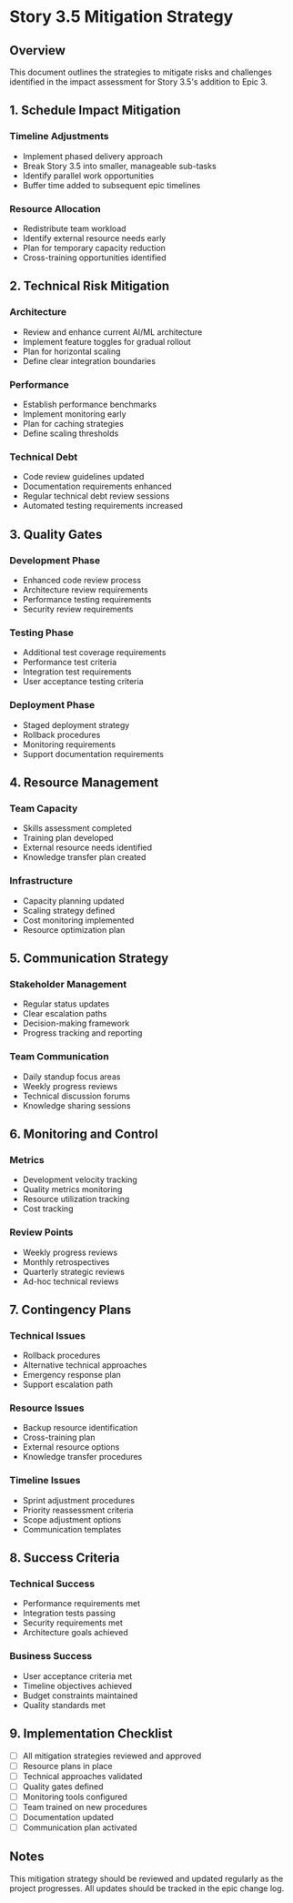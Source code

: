 # Story 3.5 Mitigation Strategy

## Overview
This document outlines the strategies to mitigate risks and challenges identified in the impact assessment for Story 3.5's addition to Epic 3.

## 1. Schedule Impact Mitigation

### Timeline Adjustments
  - Implement phased delivery approach
  - Break Story 3.5 into smaller, manageable sub-tasks
  - Identify parallel work opportunities
  - Buffer time added to subsequent epic timelines

### Resource Allocation
  - Redistribute team workload
  - Identify external resource needs early
  - Plan for temporary capacity reduction
  - Cross-training opportunities identified

## 2. Technical Risk Mitigation

### Architecture
  - Review and enhance current AI/ML architecture
  - Implement feature toggles for gradual rollout
  - Plan for horizontal scaling
  - Define clear integration boundaries

### Performance
  - Establish performance benchmarks
  - Implement monitoring early
  - Plan for caching strategies
  - Define scaling thresholds

### Technical Debt
  - Code review guidelines updated
  - Documentation requirements enhanced
  - Regular technical debt review sessions
  - Automated testing requirements increased

## 3. Quality Gates

### Development Phase
  - Enhanced code review process
  - Architecture review requirements
  - Performance testing requirements
  - Security review requirements

### Testing Phase
  - Additional test coverage requirements
  - Performance test criteria
  - Integration test requirements
  - User acceptance testing criteria

### Deployment Phase
  - Staged deployment strategy
  - Rollback procedures
  - Monitoring requirements
  - Support documentation requirements

## 4. Resource Management

### Team Capacity
  - Skills assessment completed
  - Training plan developed
  - External resource needs identified
  - Knowledge transfer plan created

### Infrastructure
  - Capacity planning updated
  - Scaling strategy defined
  - Cost monitoring implemented
  - Resource optimization plan

## 5. Communication Strategy

### Stakeholder Management
  - Regular status updates
  - Clear escalation paths
  - Decision-making framework
  - Progress tracking and reporting

### Team Communication
  - Daily standup focus areas
  - Weekly progress reviews
  - Technical discussion forums
  - Knowledge sharing sessions

## 6. Monitoring and Control

### Metrics
  - Development velocity tracking
  - Quality metrics monitoring
  - Resource utilization tracking
  - Cost tracking

### Review Points
  - Weekly progress reviews
  - Monthly retrospectives
  - Quarterly strategic reviews
  - Ad-hoc technical reviews

## 7. Contingency Plans

### Technical Issues
  - Rollback procedures
  - Alternative technical approaches
  - Emergency response plan
  - Support escalation path

### Resource Issues
  - Backup resource identification
  - Cross-training plan
  - External resource options
  - Knowledge transfer procedures

### Timeline Issues
  - Sprint adjustment procedures
  - Priority reassessment criteria
  - Scope adjustment options
  - Communication templates

## 8. Success Criteria

### Technical Success
  - Performance requirements met
  - Integration tests passing
  - Security requirements met
  - Architecture goals achieved

### Business Success
  - User acceptance criteria met
  - Timeline objectives achieved
  - Budget constraints maintained
  - Quality standards met

## 9. Implementation Checklist

- [ ] All mitigation strategies reviewed and approved
- [ ] Resource plans in place
- [ ] Technical approaches validated
- [ ] Quality gates defined
- [ ] Monitoring tools configured
- [ ] Team trained on new procedures
- [ ] Documentation updated
- [ ] Communication plan activated

## Notes
This mitigation strategy should be reviewed and updated regularly as the project progresses. All updates should be tracked in the epic change log.
